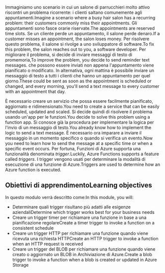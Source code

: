 <span data-ttu-id="adc56-101">Immaginiamo uno scenario in cui un salone di parrucchieri molto attivo riscontri un problema ricorrente: i clienti saltano comunemente agli appuntamenti.</span><span class="sxs-lookup"><span data-stu-id="adc56-101">Imagine a scenario where a busy hair salon has a recurring problem: their customers commonly miss their appointments.</span></span> <span data-ttu-id="adc56-102">Gli appuntamenti sono fasce orarie riservate.</span><span class="sxs-lookup"><span data-stu-id="adc56-102">The appointments are reserved time slots.</span></span> <span data-ttu-id="adc56-103">Se un cliente perde un appuntamento, il salone perde denaro.</span><span class="sxs-lookup"><span data-stu-id="adc56-103">If a customer misses an appointment, the salon loses money.</span></span> <span data-ttu-id="adc56-104">Per risolvere questo problema, il salone si rivolge a uno sviluppatore di software.</span><span class="sxs-lookup"><span data-stu-id="adc56-104">To fix this problem, the salon reaches out to you, a software developer.</span></span> <span data-ttu-id="adc56-105">Per migliorare il problema, si decide di inviare messaggi di testo di promemoria,</span><span class="sxs-lookup"><span data-stu-id="adc56-105">To improve the problem, you decide to send reminder text messages.</span></span> <span data-ttu-id="adc56-106">che possono essere inviati non appena l'appuntamento viene pianificato o modificato. In alternativa, ogni mattina è possibile inviare un messaggio di testo a tutti i clienti che hanno un appuntamento per quel giorno.</span><span class="sxs-lookup"><span data-stu-id="adc56-106">These could be sent as soon as the appointment is scheduled or changed, and every morning, you'll send a text message to every customer with an appointment that day.</span></span>

<span data-ttu-id="adc56-107">È necessario creare un servizio che possa essere facilmente pianificato, aggiornato e ridimensionato.</span><span class="sxs-lookup"><span data-stu-id="adc56-107">You need to create a service that can be easily scheduled, updated and scaled.</span></span> <span data-ttu-id="adc56-108">Si decide quindi di risolvere il problema usando un'app per le funzioni.</span><span class="sxs-lookup"><span data-stu-id="adc56-108">You decide to solve this problem using a function app.</span></span> <span data-ttu-id="adc56-109">Si conosce già la procedura per implementare la logica per l'invio di un messaggio di testo.</span><span class="sxs-lookup"><span data-stu-id="adc56-109">You already know how to implement the logic to send a text message.</span></span> <span data-ttu-id="adc56-110">È necessario ora imparare a inviare il messaggio in un momento specifico o quando si verifica un evento.</span><span class="sxs-lookup"><span data-stu-id="adc56-110">Now you need to learn how to send the message at a specific time or when a specific event occurs.</span></span> <span data-ttu-id="adc56-111">Per fortuna, Funzioni di Azure supporta una funzionalità denominata _trigger_.</span><span class="sxs-lookup"><span data-stu-id="adc56-111">Luckily, Azure Functions supports a feature called _triggers_.</span></span> <span data-ttu-id="adc56-112">I trigger vengono usati per determinare la modalità di esecuzione di una funzione di Azure.</span><span class="sxs-lookup"><span data-stu-id="adc56-112">Triggers are used to determine how an Azure function is executed.</span></span>

## <a name="learning-objectives"></a><span data-ttu-id="adc56-113">Obiettivi di apprendimento</span><span class="sxs-lookup"><span data-stu-id="adc56-113">Learning objectives</span></span>

<span data-ttu-id="adc56-114">In questo modulo verrà descritto come:</span><span class="sxs-lookup"><span data-stu-id="adc56-114">In this module, you will:</span></span>
- <span data-ttu-id="adc56-115">Determinare quali trigger risultano più adatti alle esigenze aziendali</span><span class="sxs-lookup"><span data-stu-id="adc56-115">Determine which trigger works best for your business needs</span></span>
- <span data-ttu-id="adc56-116">Creare un trigger timer per richiamare una funzione in base a una pianificazione regolare</span><span class="sxs-lookup"><span data-stu-id="adc56-116">Create a timer trigger to invoke a function on a consistent schedule</span></span>
- <span data-ttu-id="adc56-117">Creare un trigger HTTP per richiamare una funzione quando viene ricevuta una richiesta HTTP</span><span class="sxs-lookup"><span data-stu-id="adc56-117">Create an HTTP trigger to invoke a function when an HTTP request is received</span></span>
- <span data-ttu-id="adc56-118">Creare un trigger del BLOB per richiamare una funzione quando viene creato o aggiornato un BLOB in Archiviazione di Azure.</span><span class="sxs-lookup"><span data-stu-id="adc56-118">Create a blob trigger to invoke a function when a blob is created or updated in Azure Storage</span></span>